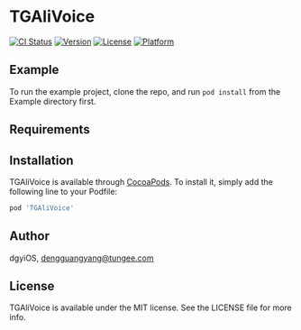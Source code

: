 # TGAliVoice

[![CI Status](https://img.shields.io/travis/dgyiOS/TGAliVoice.svg?style=flat)](https://travis-ci.org/dgyiOS/TGAliVoice)
[![Version](https://img.shields.io/cocoapods/v/TGAliVoice.svg?style=flat)](https://cocoapods.org/pods/TGAliVoice)
[![License](https://img.shields.io/cocoapods/l/TGAliVoice.svg?style=flat)](https://cocoapods.org/pods/TGAliVoice)
[![Platform](https://img.shields.io/cocoapods/p/TGAliVoice.svg?style=flat)](https://cocoapods.org/pods/TGAliVoice)

## Example

To run the example project, clone the repo, and run `pod install` from the Example directory first.

## Requirements

## Installation

TGAliVoice is available through [CocoaPods](https://cocoapods.org). To install
it, simply add the following line to your Podfile:

```ruby
pod 'TGAliVoice'
```

## Author

dgyiOS, dengguangyang@tungee.com

## License

TGAliVoice is available under the MIT license. See the LICENSE file for more info.
